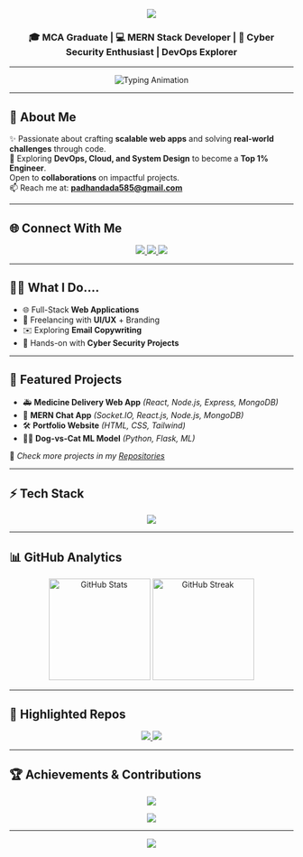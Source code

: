 <!-- 🌊 Header Banner -->
<p align="center">
  <img src="https://capsule-render.vercel.app/api?type=waving&color=gradient&height=220&section=header&text=Hey!%20I'm%20Rudranarayan%20Padhan%20👋&fontSize=38&fontColor=fff&animation=twinkling&fontAlignY=38" />
</p>

<h3 align="center">🎓 MCA Graduate | 💻 MERN Stack Developer | 🔐 Cyber Security Enthusiast |  DevOps Explorer </h3>

---

<!-- 🪄 Typing Animation -->
<p align="center">
  <img src="https://readme-typing-svg.herokuapp.com?font=Fira+Code&weight=600&size=22&pause=1000&color=00C6FF&center=true&vCenter=true&width=750&lines=MERN+Stack+Developer;Full+Stack+Developer;Cyber+Security+Analyst;Open+Source+Contributor;DevOps+and+Cloud+Learner" alt="Typing Animation" />
</p>

---

## 🌟 About Me
✨ Passionate about crafting **scalable web apps** and solving **real-world challenges** through code.  
🔭 Exploring **DevOps, Cloud, and System Design** to become a **Top 1% Engineer**.  
 Open to **collaborations** on impactful projects.  
📫 Reach me at: **[padhandada585@gmail.com](mailto:padhandada585@gmail.com)**  

---

## 🌐 Connect With Me
<p align="center">
  <a href="mailto:padhandada585@gmail.com">
    <img src="https://img.shields.io/badge/-Email-D14836?style=flat&logo=gmail&logoColor=white" />
  </a>
  <a href="https://www.linkedin.com/in/rudranarayan-padhan55">
    <img src="https://img.shields.io/badge/-LinkedIn-0A66C2?style=flat&logo=linkedin&logoColor=white" />
  </a>
  <a href="https://github.com/Rudra9Padhan">
    <img src="https://img.shields.io/badge/-GitHub-181717?style=flat&logo=github&logoColor=white" />
  </a>
</p>

---

## 👨‍💻 What I Do....
- 🌐 Full-Stack **Web Applications**  
- 🎨 Freelancing with **UI/UX** + Branding  
- ✉️ Exploring **Email Copywriting**  
- 🔐 Hands-on with **Cyber Security Projects**  

---

## 🚀 Featured Projects
- 🚑 **Medicine Delivery Web App** *(React, Node.js, Express, MongoDB)*  
- 💬 **MERN Chat App** *(Socket.IO, React.js, Node.js, MongoDB)*  
- 🛠 **Portfolio Website** *(HTML, CSS, Tailwind)*  
- 🐶🐱 **Dog-vs-Cat ML Model** *(Python, Flask, ML)*  

📌 *Check more projects in my [Repositories](https://github.com/Rudra9Padhan?tab=repositories)*  

---

## ⚡ Tech Stack
<p align="center">
  <img src="https://skillicons.dev/icons?i=react,nodejs,express,mongodb,tailwind,html,css,js,ts,python,java,git,docker,linux,aws" />
</p>

---

## 📊 GitHub Analytics
<p align="center">
  <img src="https://github-readme-stats.vercel.app/api?username=Rudra9Padhan&show_icons=true&theme=radical" alt="GitHub Stats" height="180"/>
  <img src="https://github-readme-streak-stats.herokuapp.com/?user=Rudra9Padhan&theme=radical" alt="GitHub Streak" height="180"/>
</p>

---

## 📂 Highlighted Repos
<p align="center">
  <a href="https://github.com/Rudra9Padhan/Medicine_Delivery_web_apps">
    <img src="https://github-readme-stats.vercel.app/api/pin/?username=Rudra9Padhan&repo=Medicine_Delivery_web_apps&theme=radical" />
  </a>
  <a href="https://github.com/Rudra9Padhan/MERN-Chat-App">
    <img src="https://github-readme-stats.vercel.app/api/pin/?username=Rudra9Padhan&repo=MERN-Chat-App&theme=radical" />
  </a>
</p>

---

## 🏆 Achievements & Contributions
<p align="center">
  <img src="https://github-profile-trophy.vercel.app/?username=Rudra9Padhan&theme=onedark&margin-w=15&margin-h=15&column=7" />
</p>

<p align="center">
  <img src="https://github-readme-activity-graph.vercel.app/graph?username=Rudra9Padhan&theme=react-dark&hide_border=true&area=true" />
</p>

---

<!-- 🌀 Footer -->
<p align="center">
  <img src="https://capsule-render.vercel.app/api?type=waving&color=gradient&height=120&section=footer" />
</p>
